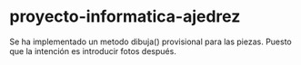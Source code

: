 # proyecto-informatica-ajedrez

Se ha implementado un metodo dibuja() provisional para las piezas. Puesto que la intención es introducir fotos después.
